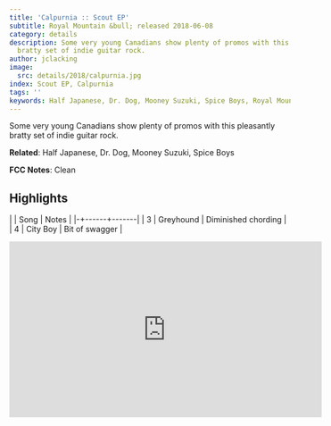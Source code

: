 ```yaml
---
title: 'Calpurnia :: Scout EP'
subtitle: Royal Mountain &bull; released 2018-06-08
category: details
description: Some very young Canadians show plenty of promos with this pleasantly
  bratty set of indie guitar rock.
author: jclacking
image:
  src: details/2018/calpurnia.jpg
index: Scout EP, Calpurnia
tags: ''
keywords: Half Japanese, Dr. Dog, Mooney Suzuki, Spice Boys, Royal Mountain
---
```

Some very young Canadians show plenty of promos with this pleasantly bratty set of indie guitar rock.<!--more-->

**Related**: Half Japanese, Dr. Dog, Mooney Suzuki, Spice Boys

**FCC Notes**: Clean

## Highlights

| | Song | Notes |
|-+------+-------|
| 3 | Greyhound | Diminished chording |
| 4 | City Boy | Bit of swagger |

<div class="tlo-detail-video"><iframe width="560" height="315" src="https://www.youtube.com/embed/WfEKMgScz4s" frameborder="0" allow="autoplay; encrypted-media" allowfullscreen></iframe></div>

